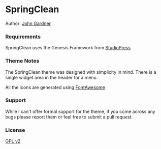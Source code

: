 # SpringClean

Author: [John Gardner](http://arconixpc.com)

### Requirements

SpringClean uses the Genesis Framework from [StudioPress](http://studiopress.com)

### Theme Notes

The SpringClean theme was designed with simplicity in mind. There is a single widget area in the header for a menu.

All the icons are generated using [FontAwesome](http://fortawesome.github.io/Font-Awesome/)

### Support

While I can't offer formal support for the theme, if you come across any bugs please report them or feel free to submit a pull request.

### License

[GPL v2](http://www.gnu.org/licenses/gpl-2.0.html)
